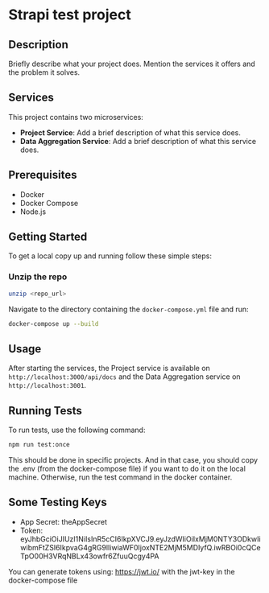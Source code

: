 # Strapi test project


## Description

Briefly describe what your project does. Mention the services it offers and the problem it solves.

## Services

This project contains two microservices:

- **Project Service**: Add a brief description of what this service does.
- **Data Aggregation Service**: Add a brief description of what this service does.

## Prerequisites

- Docker
- Docker Compose
- Node.js

## Getting Started

To get a local copy up and running follow these simple steps:

### Unzip the repo

```bash
unzip <repo_url>
```


Navigate to the directory containing the `docker-compose.yml` file and run:

```bash
docker-compose up --build
```

## Usage

After starting the services, the Project service is available on `http://localhost:3000/api/docs` and the Data Aggregation service on `http://localhost:3001`.

## Running Tests

To run tests, use the following command:

```bash
npm run test:once
```

This should be done in specific projects. And in that case, you should copy the .env (from the docker-compose file) if you want to do it on the local machine. Otherwise, run the test command in the docker container.

## Some Testing Keys

- App Secret: theAppSecret
- Token: eyJhbGciOiJIUzI1NiIsInR5cCI6IkpXVCJ9.eyJzdWIiOiIxMjM0NTY3ODkwIiwibmFtZSI6IkpvaG4gRG9lIiwiaWF0IjoxNTE2MjM5MDIyfQ.iwRBOi0cQCeTpO00H3VRqNBLx43owfr6ZfuuQcgy4PA

You can generate tokens using: https://jwt.io/ with the jwt-key in the docker-compose file